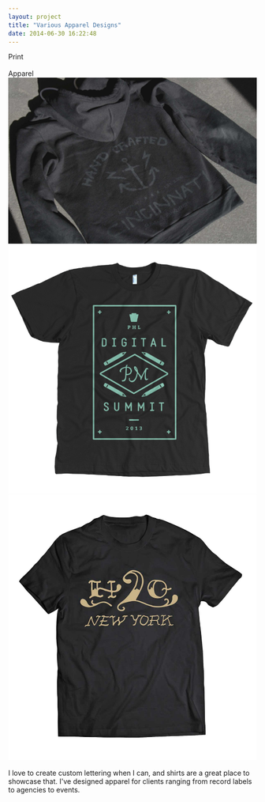 ```yaml
---
layout: project
title: "Various Apparel Designs"
date: 2014-06-30 16:22:48
---
```


<div class="meta">
	  <div class="banner">Print</div>
  <br>
  Apparel
</div>

<img src="/images/hoodie.jpg" alt="">

<div class="grid grid-half-gutter">
  <div class="grid-1-2">
    <img src="/images/dpm.png" alt="">
  </div>
  <div class="grid-1-2">
    <img src="/images/h2o.jpg" alt="">
  </div>
</div>

<p>I love to create custom lettering when I can, and shirts are a great place to showcase that. I've designed apparel for clients ranging from record labels to agencies to events.
</p>